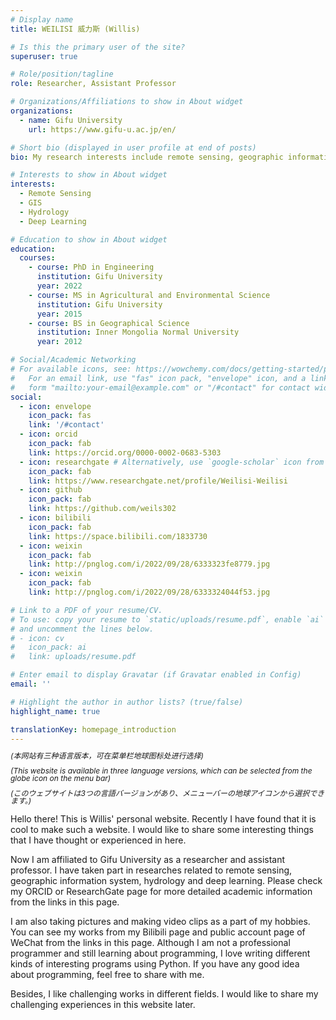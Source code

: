 ```yaml
---
# Display name
title: WEILISI 威力斯 (Willis)

# Is this the primary user of the site?
superuser: true

# Role/position/tagline
role: Researcher, Assistant Professor

# Organizations/Affiliations to show in About widget
organizations:
  - name: Gifu University
    url: https://www.gifu-u.ac.jp/en/

# Short bio (displayed in user profile at end of posts)
bio: My research interests include remote sensing, geographic information system (GIS), hydrology and deep learning.

# Interests to show in About widget
interests:
  - Remote Sensing
  - GIS
  - Hydrology
  - Deep Learning

# Education to show in About widget
education:
  courses:
    - course: PhD in Engineering
      institution: Gifu University
      year: 2022
    - course: MS in Agricultural and Environmental Science
      institution: Gifu University
      year: 2015
    - course: BS in Geographical Science
      institution: Inner Mongolia Normal University
      year: 2012

# Social/Academic Networking
# For available icons, see: https://wowchemy.com/docs/getting-started/page-builder/#icons
#   For an email link, use "fas" icon pack, "envelope" icon, and a link in the
#   form "mailto:your-email@example.com" or "/#contact" for contact widget.
social:
  - icon: envelope
    icon_pack: fas
    link: '/#contact'
  - icon: orcid
    icon_pack: fab
    link: https://orcid.org/0000-0002-0683-5303
  - icon: researchgate # Alternatively, use `google-scholar` icon from `ai` icon pack
    icon_pack: fab
    link: https://www.researchgate.net/profile/Weilisi-Weilisi
  - icon: github
    icon_pack: fab
    link: https://github.com/weils302
  - icon: bilibili
    icon_pack: fab
    link: https://space.bilibili.com/1833730
  - icon: weixin
    icon_pack: fab
    link: http://pnglog.com/i/2022/09/28/6333323fe8779.jpg
  - icon: weixin
    icon_pack: fab
    link: http://pnglog.com/i/2022/09/28/6333324044f53.jpg

# Link to a PDF of your resume/CV.
# To use: copy your resume to `static/uploads/resume.pdf`, enable `ai` icons in `params.toml`,
# and uncomment the lines below.
# - icon: cv
#   icon_pack: ai
#   link: uploads/resume.pdf

# Enter email to display Gravatar (if Gravatar enabled in Config)
email: ''

# Highlight the author in author lists? (true/false)
highlight_name: true

translationKey: homepage_introduction
---
```

<p style="font-size: 12px; line-height: 1;"><i>(本网站有三种语言版本，可在菜单栏地球图标处进行选择)</i></p>
<p style="font-size: 12px; line-height: 1;"><i>(This website is available in three language versions, which can be selected from the globe icon on the menu bar)</i></p>
<p style="font-size: 12px; line-height: 1;"><i>(このウェブサイトは3つの言語バージョンがあり、メニューバーの地球アイコンから選択できます。)</i></p>

Hello there! This is Willis' personal website. Recently I have found that it is cool to make such a website. I would like to share some interesting things that I have thought or experienced in here.

Now I am affiliated to Gifu University as a researcher and assistant professor. I have taken part in researches related to remote sensing, geographic information system, hydrology and deep learning. Please check my ORCID or ResearchGate page for more detailed academic information from the links in this page.

I am also taking pictures and making video clips as a part of my hobbies. You can see my works from my Bilibili page and public account page of WeChat from the links in this page. Although I am not a professional programmer and still learning about programming, I love writing different kinds of interesting programs using Python. If you have any good idea about programming, feel free to share with me.

Besides, I like challenging works in different fields. I would like to share my challenging experiences in this website later.

<!--{{< icon name="download" pack="fas" >}} Download my {{< staticref "uploads/demo_resume.pdf" "newtab" >}}resumé{{< /staticref >}}.-->
